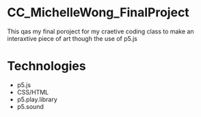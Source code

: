 # CC_MichelleWong_FinalProject

This qas my final poroject for my craetive coding class to make an interaxtive piece of art though the use of p5.js

# Technologies
* p5.js
* CSS/HTML 
* p5.play.library
* p5.sound
